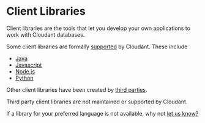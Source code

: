 # Client Libraries

Client libraries are the tools that let you develop your own applications to work with Cloudant databases.

Some client libraries are formally [supported](#supported) by Cloudant.
These include

- [Java](#Java)
- [Javascript](#Javascript)
- [Node.js](#Node.js)
- [Python](#Python)

Other client libraries have been created by [third parties](#thirdparty).

<aside class="warning">Third party client libraries are not maintained or supported by Cloudant.</aside> 

If a library for your preferred language is not available,
why not [let us know?](https://github.com/cloudant-labs/slate/issues)
